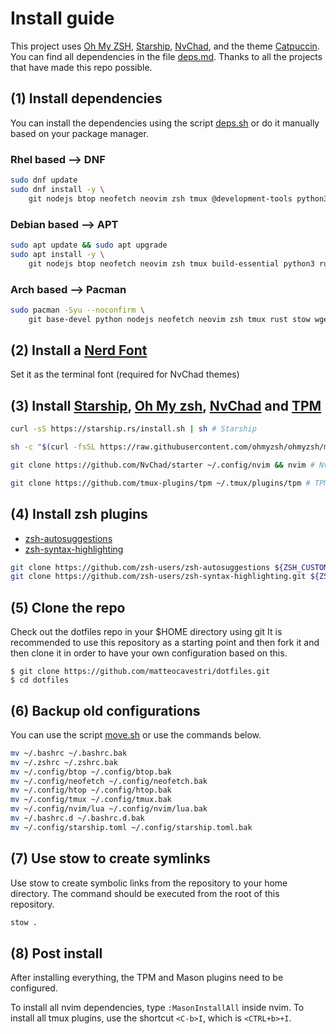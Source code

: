 # Install guide

This project uses [Oh My ZSH](https://ohmyz.sh/), [Starship](https://starship.rs/), [NvChad](https://nvchad.com/), and the theme [Catpuccin](https://github.com/catppuccin/catppuccin).
You can find all dependencies in the file [deps.md](https://github.com/matteocavestri/dotfiles/blob/main/docs/deps.md).
Thanks to all the projects that have made this repo possible.

## (1) Install dependencies

You can install the dependencies using the script [deps.sh](https://github.com/matteocavestri/dotfiles/blob/main/.scripts/deps.sh) or do it manually based on your package manager.

### Rhel based --> DNF

```bash
sudo dnf update
sudo dnf install -y \
    git nodejs btop neofetch neovim zsh tmux @development-tools python3 rust stow wget curl fzf ripgrep go zoxide pass
```

### Debian based --> APT

```bash
sudo apt update && sudo apt upgrade
sudo apt install -y \
    git nodejs btop neofetch neovim zsh tmux build-essential python3 rustc stow wget curl fzf ripgrep golang zoxide pass
```

### Arch based --> Pacman

```bash
sudo pacman -Syu --noconfirm \
    git base-devel python nodejs neofetch neovim zsh tmux rust stow wget curl btop fzf ripgrep go zoxide pass
```

## (2) Install a [Nerd Font](https://www.nerdfonts.com/font-downloads)

Set it as the terminal font (required for NvChad themes)

## (3) Install [Starship](https://starship.rs/), [Oh My zsh](https://ohmyz.sh/#install), [NvChad](https://nvchad.com/) and [TPM](https://github.com/tmux-plugins/tpm)

```bash
curl -sS https://starship.rs/install.sh | sh # Starship

sh -c "$(curl -fsSL https://raw.githubusercontent.com/ohmyzsh/ohmyzsh/master/tools/install.sh)" # Oh My zsh

git clone https://github.com/NvChad/starter ~/.config/nvim && nvim # NvChad

git clone https://github.com/tmux-plugins/tpm ~/.tmux/plugins/tpm # TPM
```

## (4) Install zsh plugins

- [zsh-autosuggestions](https://github.com/zsh-users/zsh-autosuggestions/tree/master)
- [zsh-syntax-highlighting](https://github.com/zsh-users/zsh-syntax-highlighting/tree/master)

```bash
git clone https://github.com/zsh-users/zsh-autosuggestions ${ZSH_CUSTOM:-~/.oh-my-zsh/custom}/plugins/zsh-autosuggestions # zsh-autosuggestions
git clone https://github.com/zsh-users/zsh-syntax-highlighting.git ${ZSH_CUSTOM:-~/.oh-my-zsh/custom}/plugins/zsh-syntax-highlighting # zsh-syntax-highlighting
```

## (5) Clone the repo

Check out the dotfiles repo in your $HOME directory using git
It is recommended to use this repository as a starting point and then fork it and then clone it in order to have your own configuration based on this.

```
$ git clone https://github.com/matteocavestri/dotfiles.git
$ cd dotfiles
```

## (6) Backup old configurations

You can use the script [move.sh](https://github.com/matteocavestri/dotfiles/blob/main/.scripts/move.sh) or use the commands below.

```bash
mv ~/.bashrc ~/.bashrc.bak
mv ~/.zshrc ~/.zshrc.bak
mv ~/.config/btop ~/.config/btop.bak
mv ~/.config/neofetch ~/.config/neofetch.bak
mv ~/.config/htop ~/.config/htop.bak
mv ~/.config/tmux ~/.config/tmux.bak
mv ~/.config/nvim/lua ~/.config/nvim/lua.bak
mv ~/.bashrc.d ~/.bashrc.d.bak
mv ~/.config/starship.toml ~/.config/starship.toml.bak
```

## (7) Use stow to create symlinks

Use stow to create symbolic links from the repository to your home directory.
The command should be executed from the root of this repository.

```bash
stow .
```

## (8) Post install

After installing everything, the TPM and Mason plugins need to be configured.

To install all nvim dependencies, type `:MasonInstallAll` inside nvim.
To install all tmux plugins, use the shortcut `<C-b>I`, which is `<CTRL+b>+I`.
